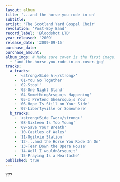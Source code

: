 ```yaml
---
layout: album
title: '...and the horse you rode in on'
subtitle: 
artist: 'The Scotland Yard Gospel Choir'
revolution: 'Post-Boy Band'
record_label: 'Bloodshot LTD'
year_released: '2009'
release_date: '2009-09-15'
purchase_date: 
purchase_amount: 
album_imgs: # Make sure cover is the first image. 
  - 'and-the-horse-you-rode-in-on-cover.jpg'
tracks:
  a_tracks:
    - '<strong>Side A:</strong>'
    - '01-You Go Together'
    - '02-Stop!'
    - '03-One Night Stand'
    - '04-Something&rsquo;s Happening'
    - '05-I Pretend She&rsquo;s You'
    - '06-Hope Is Still on Your Side'
    - '07-Libertyville or Somewhere'
  b_tracks:
    - '<strong>Side Two:</strong>'
    - '08-Sixteen Is Too Young'
    - '09-Save Your Breath'
    - '10-Castles of Wales'
    - '11-Ogilvie Station'
    - '12-...and the Horse You Rode In On'
    - '13-Tear Down the Opera House'
    - '14-Well I wouldn&rsquo;t'
    - '15-Praying Is a Heartache'
published: true
---
```


???